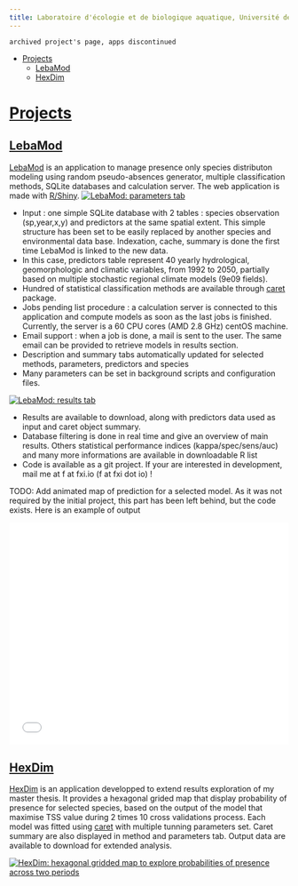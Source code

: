 ```yaml
---
title: Laboratoire d'écologie et de biologique aquatique, Université de genève
---
```


```
archived project's page, apps discontinued
```


-   [Projects](#projects)
    -   [LebaMod](#lebamod)
    -   [HexDim](#hexdim)

[Projects](#projects)
=====================

[LebaMod](#lebamod)
-------------------

[LebaMod](http://sdm.unige.ch) is an application to manage
presence only species distributon modeling using random pseudo-absences
generator, multiple classification methods, SQLite databases and
calculation server. The web application is made with
[R/Shiny](http://www.rstudio.com/products/shiny/). [![LebaMod:
parameters
tab](img/lebaModParameters.jpg "LebaMod : parameters")](http://sdm.unige.ch)

-   Input : one simple SQLite database with 2 tables : species
    observation (sp,year,x,y) and predictors at the same spatial extent.
    This simple structure has been set to be easily replaced by another
    species and environmental data base. Indexation, cache, summary is
    done the first time LebaMod is linked to the new data.
-   In this case, predictors table represent 40 yearly hydrological,
    geomorphologic and climatic variables, from 1992 to 2050, partially
    based on multiple stochastic regional climate models (9e09 fields).
-   Hundred of statistical classification methods are available through
    [caret](caret.r-forge.r-project.org) package.
-   Jobs pending list procedure : a calculation server is connected to
    this application and compute models as soon as the last jobs is
    finished. Currently, the server is a 60 CPU cores (AMD 2.8 GHz)
    centOS machine.
-   Email support : when a job is done, a mail is sent to the user. The
    same email can be provided to retrieve models in results section.
-   Description and summary tabs automatically updated for selected
    methods, parameters, predictors and species
-   Many parameters can be set in background scripts and configuration
    files.

[![LebaMod: results
tab](img/lebaModResults.jpg "LebaMod : results")](http://sdm.unige.ch)

-   Results are available to download, along with predictors data used
    as input and caret object summary.
-   Database filtering is done in real time and give an overview of main
    results. Others statistical performance indices
    (kappa/spec/sens/auc) and many more informations are available in
    downloadable R list
-   Code is available as a git project. If your are interested in
    development, mail me at
    f at fxi.io (f at fxi dot io)
    !

TODO: Add animated map of prediction for a selected model. As it was not
required by the initial project, this part has been left behind, but the
code exists. Here is an example of output
<iframe src="./animap/index.html" style="border:0px;width:100%;height:400px">
</iframe>

[HexDim](#hexdim)
-----------------

[HexDim](http://sdm.unige.ch) is an application developped
to extend results exploration of my master thesis. It provides a
hexagonal grided map that display probability of presence for selected
species, based on the output of the model that maximise TSS value during
2 times 10 cross validations process. Each model was fitted using
[caret](caret.r-forge.r-project.org) with multiple tunning parameters
set. Caret summary are also displayed in method and parameters tab.
Output data are available to download for extended analysis.

[![HexDim: hexagonal gridded map to explore probabilities of presence
across two
periods](img/hexdim.jpg "LebaMod : results")](http://sdm.unige.ch)


